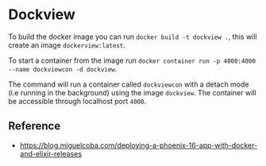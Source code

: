 # Dockview

To build the docker image you can run `docker build -t dockview .`, this will create an image `dockerview:latest`.

To start a container from the image run `docker container run -p 4000:4000 --name dockviewcon -d dockview`.

The command will run a container called `dockviewcon` with a detach mode (i.e running in the background) using the image `dockview`. The container will be accessible through localhost port `4000`.

## Reference

- https://blog.miguelcoba.com/deploying-a-phoenix-16-app-with-docker-and-elixir-releases
